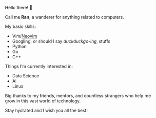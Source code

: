 Hello there! 👋

Call me **Ran**, a wanderer for anything related to computers.

My basic skills:
- Vim/[Neovim](https://github.com/neovim/neovim)
- Googling, or should I say *duckduckgo-ing*, stuffs
- Python
- Go
- C++

Things I'm currently interested in:
- Data Science
- AI
- Linux

Big thanks to my friends, mentors, and countless strangers who help me grow in this vast world of technology.

Stay hydrated and I wish you all the best!

<!---
randhayoga/randhayoga is a ✨ special ✨ repository because its `README.md` (this file) appears on your GitHub profile.
You can click the Preview link to take a look at your changes.
--->
